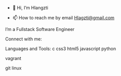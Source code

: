 - 👋 Hi, I’m Hlangzti

- 📫 How to reach me by email Hlagzti@gmail.com 

I’m a Fullstack Software Engineer 


Connect with me:

Languages and Tools:
c css3 html5 javascript python

vagrant

git linux
<!---
Hlangzti/Hlangzti is a ✨ special ✨ repository because its `README.md` (this file) appears on your GitHub profile.
You can click the Preview link to take a look at your changes.
--->
